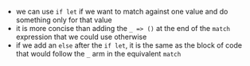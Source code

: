 -  we can use `if let` if we want to match against one value and do something only for that value
-  it is more concise than adding the `_ => ()` at the end of the `match` expression that we could use otherwise
-  if we add an `else` after the `if let`, it is the same as the block of code that would follow the `_` arm in the equivalent `match`
